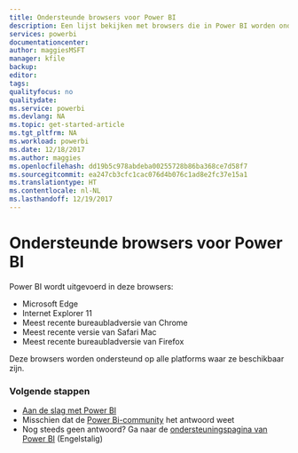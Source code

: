 ```yaml
---
title: Ondersteunde browsers voor Power BI
description: Een lijst bekijken met browsers die in Power BI worden ondersteund
services: powerbi
documentationcenter: 
author: maggiesMSFT
manager: kfile
backup: 
editor: 
tags: 
qualityfocus: no
qualitydate: 
ms.service: powerbi
ms.devlang: NA
ms.topic: get-started-article
ms.tgt_pltfrm: NA
ms.workload: powerbi
ms.date: 12/18/2017
ms.author: maggies
ms.openlocfilehash: dd19b5c978abdeba00255728b86ba368ce7d58f7
ms.sourcegitcommit: ea247cb3cfc1cac076d4b076c1ad8e2fc37e15a1
ms.translationtype: HT
ms.contentlocale: nl-NL
ms.lasthandoff: 12/19/2017
---
```

# <a name="supported-browsers-for-power-bi"></a>Ondersteunde browsers voor Power BI
Power BI wordt uitgevoerd in deze browsers:

* Microsoft Edge
* Internet Explorer 11
* Meest recente bureaubladversie van Chrome
* Meest recente versie van Safari Mac
* Meest recente bureaubladversie van Firefox

Deze browsers worden ondersteund op alle platforms waar ze beschikbaar zijn.

### <a name="next-steps"></a>Volgende stappen
* [Aan de slag met Power BI](service-get-started.md)
* Misschien dat de [Power Bi-community](http://community.powerbi.com/) het antwoord weet
* Nog steeds geen antwoord? Ga naar de [ondersteuningspagina van Power BI](https://powerbi.microsoft.com/support/) (Engelstalig)

